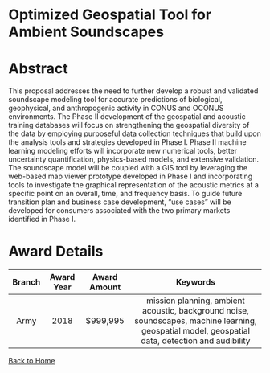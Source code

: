 
Optimized Geospatial Tool for Ambient Soundscapes
=================================================

# Abstract


This proposal addresses the need to further develop a robust and validated soundscape modeling tool for accurate predictions of biological, geophysical, and anthropogenic activity in CONUS and OCONUS environments. The Phase II development of the geospatial and acoustic training databases will focus on strengthening the geospatial diversity of the data by employing purposeful data collection techniques that build upon the analysis tools and strategies developed in Phase I. Phase II machine learning modeling efforts will incorporate new numerical tools, better uncertainty quantification, physics-based models, and extensive validation. The soundscape model will be coupled with a GIS tool by leveraging the web-based map viewer prototype developed in Phase I and incorporating tools to investigate the graphical representation of the acoustic metrics at a specific point on an overall, time, and frequency basis. To guide future transition plan and business case development, “use cases” will be developed for consumers associated with the two primary markets identified in Phase I.  

# Award Details

|Branch|Award Year|Award Amount|Keywords|
| :---: | :---: | :---: | :---: |
|Army|2018|$999,995|mission planning, ambient acoustic, background noise, soundscapes, machine learning, geospatial model, geospatial data, detection and audibility|
  
  


[Back to Home](https://github.com/chrischow/dod_sbir_awards/Reports/CC/#1091)